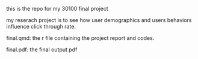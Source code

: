 this is the repo for my 30100 final project

my reserach project is to see how user demographics and users behaviors influence click through rate.

final.qmd: the r file containing the project report and codes.

final.pdf: the final output pdf
